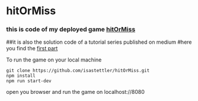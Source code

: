 # hitOrMiss
### this is code of my deployed game [hitOrMiss](https://main.djbhh8ukilm9w.amplifyapp.com/)
##it is also the solution code of a tutorial series published on medium
#here you find the [first part](https://coderkid87.medium.com/hitormiss-a-phaser-tutorial-dc6016fb4f4e)

To run the game on your local machine

``` 
git clone https://github.com/isastettler/hitOrMiss.git
npm install
npm run start-dev
```

open you browser and run the game on localhost://8080

